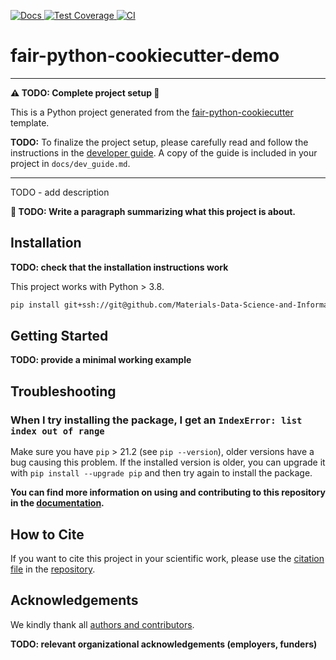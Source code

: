 [
![Docs](https://img.shields.io/badge/read-docs-success)
](https://materials-data-science-and-informatics.github.io/fair-python-cookiecutter-demo)
[
![Test Coverage](https://materials-data-science-and-informatics.github.io/fair-python-cookiecutter-demo/main/coverage_badge.svg)
](https://materials-data-science-and-informatics.github.io/fair-python-cookiecutter-demo/main/coverage)
[
![CI](https://img.shields.io/github/actions/workflow/status/Materials-Data-Science-and-Informatics/fair-python-cookiecutter-demo/ci.yml?branch=main&label=ci)
](https://github.com/Materials-Data-Science-and-Informatics/fair-python-cookiecutter-demo/actions/workflows/ci.yml)


<!-- --8<-- [start:abstract] -->
# fair-python-cookiecutter-demo

----
**:warning: TODO: Complete project setup :construction:**

This is a Python project generated from the
[fair-python-cookiecutter](https://github.com/Materials-Data-Science-and-Informatics/fair-python-cookiecutter)
template.

**TODO:** To finalize the project setup, please carefully read and follow the instructions in the
[developer guide](https://materials-data-science-and-informatics.github.io/fair-python-cookiecutter/latest/dev_guide).
A copy of the guide is included in your project in `docs/dev_guide.md`.

----

TODO - add description

**:construction: TODO: Write a paragraph summarizing what this project is about.**

<!-- --8<-- [end:abstract] -->
<!-- --8<-- [start:quickstart] -->

## Installation

**TODO: check that the installation instructions work**

This project works with Python > 3.8.

```bash
pip install git+ssh://git@github.com/Materials-Data-Science-and-Informatics/fair-python-cookiecutter-demo.git
```

## Getting Started

**TODO: provide a minimal working example**

<!-- --8<-- [end:quickstart] -->

## Troubleshooting

### When I try installing the package, I get an `IndexError: list index out of range`

Make sure you have `pip` > 21.2 (see `pip --version`), older versions have a bug causing
this problem. If the installed version is older, you can upgrade it with
`pip install --upgrade pip` and then try again to install the package.

**You can find more information on using and contributing to this repository in the
[documentation](https://materials-data-science-and-informatics.github.io/fair-python-cookiecutter-demo/main).**

<!-- --8<-- [start:citation] -->

## How to Cite

If you want to cite this project in your scientific work,
please use the [citation file](https://citation-file-format.github.io/)
in the [repository](https://github.com/Materials-Data-Science-and-Informatics/fair-python-cookiecutter-demo/blob/main/CITATION.cff).

<!-- --8<-- [end:citation] -->
<!-- --8<-- [start:acknowledgements] -->

## Acknowledgements

We kindly thank all
[authors and contributors](https://materials-data-science-and-informatics.github.io/fair-python-cookiecutter-demo/latest/credits).

**TODO: relevant organizational acknowledgements (employers, funders)**

<!-- --8<-- [end:acknowledgements] -->
